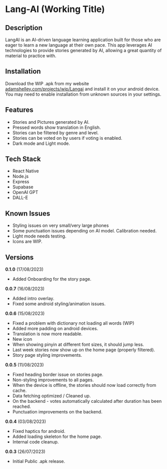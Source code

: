 # Lang-AI (Working Title)

## Description
LangAI is an AI-driven language learning application built for those who are eager to learn a new language at their own pace. This app leverages AI technologies to provide stories generated by AI, allowing a great quantity of material to practice with. 


## Installation
Download the WIP .apk from my website [adamshelley.com/projects/wip/Langai](https://adamshelley.com/projects/wip/Langai) and install it on your android device. You may need to enable installation from unknown sources in your settings.

## Features
- Stories and Pictures generated by AI.
- Pressed words show translation in English.
- Stories can be filtered by genre and level.
- Stories can be voted on by users if voting is enabled.
- Dark mode and Light mode.

## Tech Stack
- React Native
- Node.js
- Express
- Supabase
- OpenAI GPT
- DALL-E

## Known Issues
- Styling issues on very small/very large phones
- Some punctuation issues depending on AI model. Calibration needed.
- Light mode needs testing. 
- Icons are WIP.

## Versions


**0.1.0** (17/08/2023)
- Added Onboarding for the story page.

**0.0.7** (16/08/2023)
- Added intro overlay.
- Fixed some android styling/animation issues.

**0.0.6** (15/08/2023)
- Fixed a problem with dictionary not loading all words (WIP)
- Added more padding on android devices.
- Translation is now more readable.
- New icon
- When showing pinyin at different font sizes, it should jump less.
- Last week stories now show up on the home page (properly filtered).
- Story page styling improvements.


**0.0.5** (11/08/2023)
- Fixed heading border issue on stories page.
- Non-styling improvements to all pages.
- When the device is offline, the stories should now load correctly from cache.
- Data fetching optimized / Cleaned up. 
- On the backend - votes automatically calculated after duration has been reached. 
- Punctuation improvements on the backend. 


**0.0.4** (03/08/2023)
- Fixed haptics for android.
- Added loading skeleton for the home page.
- Internal code cleanup.

**0.0.3** (26/07/2023)
- Initial Public .apk release.





